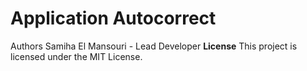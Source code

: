 # Application Autocorrect
Authors
Samiha El Mansouri - Lead Developer
**License**
This project is licensed under the MIT License.

